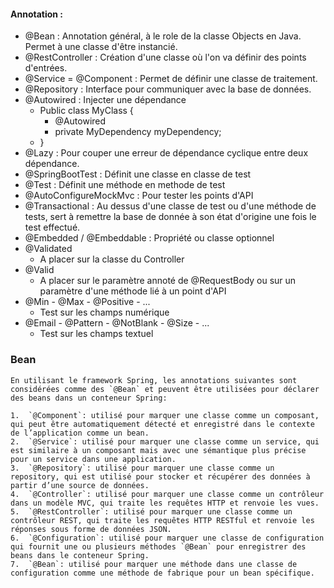#### Annotation :
- @Bean : Annotation général, à le role de la classe Objects en Java. Permet à une classe d'être instancié. 
- @RestController : Création d'une classe où l'on va définir des points d'entrées.
- @Service = @Component : Permet de définir une classe de traitement.
- @Repository : Interface pour communiquer avec la base de données. 
- @Autowired : Injecter une dépendance 
	- Public class MyClass {
		- @Autowired
		- private MyDependency myDependency;
	- }
- @Lazy : Pour couper une erreur de dépendance cyclique entre deux dépendance. 
- @SpringBootTest : Définit une classe en classe de test 
- @Test : Définit une méthode en methode de test 
- @AutoConfigureMockMvc : Pour tester les points d'API
- @Transactional : Au dessus d'une classe de test ou d'une méthode de tests, sert à remettre la base de donnée à son état d'origine une fois le test effectué. 
- @Embedded / @Embeddable : Propriété ou classe optionnel
- @Validated
	- A placer sur la classe du Controller
- @Valid 
	- A placer sur le paramètre annoté de @RequestBody ou sur un paramètre d'une méthode lié à un point d'API
- @Min - @Max - @Positive - ...
	- Test sur les champs numérique
- @Email - @Pattern - @NotBlank - @Size - ...
	- Test sur les champs textuel


### Bean 
```
En utilisant le framework Spring, les annotations suivantes sont considérées comme des `@Bean` et peuvent être utilisées pour déclarer des beans dans un conteneur Spring:  

1.  `@Component`: utilisé pour marquer une classe comme un composant, qui peut être automatiquement détecté et enregistré dans le contexte de l’application comme un bean.
2.  `@Service`: utilisé pour marquer une classe comme un service, qui est similaire à un composant mais avec une sémantique plus précise pour un service dans une application.
3.  `@Repository`: utilisé pour marquer une classe comme un repository, qui est utilisé pour stocker et récupérer des données à partir d’une source de données.
4.  `@Controller`: utilisé pour marquer une classe comme un contrôleur dans un modèle MVC, qui traite les requêtes HTTP et renvoie les vues.
5.  `@RestController`: utilisé pour marquer une classe comme un contrôleur REST, qui traite les requêtes HTTP RESTful et renvoie les réponses sous forme de données JSON.
6.  `@Configuration`: utilisé pour marquer une classe de configuration qui fournit une ou plusieurs méthodes `@Bean` pour enregistrer des beans dans le conteneur Spring.
7.  `@Bean`: utilisé pour marquer une méthode dans une classe de configuration comme une méthode de fabrique pour un bean spécifique.
```
